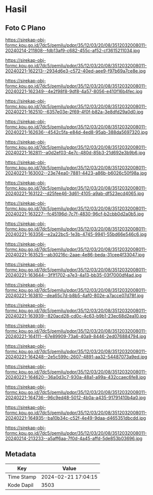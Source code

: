 # Hasil

## Foto C Plano

https://sirekap-obj-formc.kpu.go.id/7dc5/pemilu/pdpr/35/12/03/20/08/3512032008011-20240214-211808--fdb13af9-c682-455c-af52-cf3615211034.jpg

https://sirekap-obj-formc.kpu.go.id/7dc5/pemilu/pdpr/35/12/03/20/08/3512032008011-20240221-162213--2934d6e3-c572-40ed-aee9-f97b69a7ce8e.jpg

https://sirekap-obj-formc.kpu.go.id/7dc5/pemilu/pdpr/35/12/03/20/08/3512032008011-20240221-162349--4e2f98f8-9df8-4a57-8056-e410f16b4fec.jpg

https://sirekap-obj-formc.kpu.go.id/7dc5/pemilu/pdpr/35/12/03/20/08/3512032008011-20240221-162510--6357e03e-2f69-4f0f-b82a-3e8dfd29a0d0.jpg

https://sirekap-obj-formc.kpu.go.id/7dc5/pemilu/pdpr/35/12/03/20/08/3512032008011-20240221-162636--4542c5fa-e84d-4ed8-95ab-388da5697320.jpg

https://sirekap-obj-formc.kpu.go.id/7dc5/pemilu/pdpr/35/12/03/20/08/3512032008011-20240221-162811--a0d2ef03-4e7c-480d-85b3-21d692e3b9b6.jpg

https://sirekap-obj-formc.kpu.go.id/7dc5/pemilu/pdpr/35/12/03/20/08/3512032008011-20240221-163002--23e74ea0-7881-4423-a86b-b6026c50f98a.jpg

https://sirekap-obj-formc.kpu.go.id/7dc5/pemilu/pdpr/35/12/03/20/08/3512032008011-20240221-163122--d25fee46-3d61-4105-a9ab-df523ecd4065.jpg

https://sirekap-obj-formc.kpu.go.id/7dc5/pemilu/pdpr/35/12/03/20/08/3512032008011-20240221-163227--fc45196d-7c7f-4830-96cf-b2cbb0d2a0b5.jpg

https://sirekap-obj-formc.kpu.go.id/7dc5/pemilu/pdpr/35/12/03/20/08/3512032008011-20240221-163356--e2a22bc5-1e3b-4745-9941-55bd66e546c6.jpg

https://sirekap-obj-formc.kpu.go.id/7dc5/pemilu/pdpr/35/12/03/20/08/3512032008011-20240221-163525--ab30216c-2aae-4e86-beda-31cee4f33047.jpg

https://sirekap-obj-formc.kpu.go.id/7dc5/pemilu/pdpr/35/12/03/20/08/3512032008011-20240221-163644--3f1f1702-a7e3-4a13-bb35-03f7000df4ad.jpg

https://sirekap-obj-formc.kpu.go.id/7dc5/pemilu/pdpr/35/12/03/20/08/3512032008011-20240221-163810--dea65c7d-b8b5-4af0-802e-a7acce07d78f.jpg

https://sirekap-obj-formc.kpu.go.id/7dc5/pemilu/pdpr/35/12/03/20/08/3512032008011-20240221-163939--820acd28-cd0c-4c63-b9b1-23ec68d2ea10.jpg

https://sirekap-obj-formc.kpu.go.id/7dc5/pemilu/pdpr/35/12/03/20/08/3512032008011-20240221-164111--67e89909-73a6-40a9-8446-2ed076884794.jpg

https://sirekap-obj-formc.kpu.go.id/7dc5/pemilu/pdpr/35/12/03/20/08/3512032008011-20240221-164248--2e5c599c-2607-4891-aa32-54487073a9ed.jpg

https://sirekap-obj-formc.kpu.go.id/7dc5/pemilu/pdpr/35/12/03/20/08/3512032008011-20240221-164620--36a0d3c7-930a-48a1-a99a-432ccaec6fe8.jpg

https://sirekap-obj-formc.kpu.go.id/7dc5/pemilu/pdpr/35/12/03/20/08/3512032008011-20240221-164736--96c9ed48-5012-4b0a-a435-91791410b4a0.jpg

https://sirekap-obj-formc.kpu.go.id/7dc5/pemilu/pdpr/35/12/03/20/08/3512032008011-20240221-164935--ba10b34c-c52f-4e49-9daa-d465351dbcdd.jpg

https://sirekap-obj-formc.kpu.go.id/7dc5/pemilu/pdpr/35/12/03/20/08/3512032008011-20240214-213233--a5aff6aa-7f0d-4a45-affd-5de853b03696.jpg


## Metadata

| Key        | Value               |
| ---------- | ------------------- |
| Time Stamp | 2024-02-21 17:04:15 |
| Kode Dapil | 3503                |




